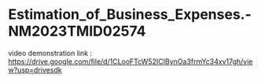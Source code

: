 # Estimation_of_Business_Expenses.-NM2023TMID02574
video demonstration link : https://drive.google.com/file/d/1CLooFTcW52ICIBynOa3frmYc34xv17gh/view?usp=drivesdk
